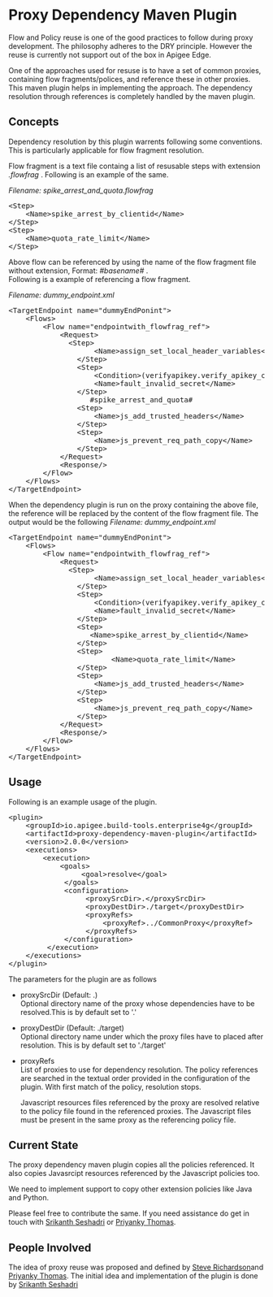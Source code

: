 
Proxy Dependency Maven Plugin
=======================
Flow and Policy reuse is one of the good practices to follow during proxy development. The philosophy adheres to the DRY principle. However the reuse is currently not support out of the box in Apigee Edge.

One of the approaches used for resuse is to have a set of common proxies, containing flow fragments/polices, and reference these in other proxies. This maven plugin helps in implementing the approach. The dependency resolution through references is completely handled by the maven plugin.

Concepts
------------
Dependency resolution by this plugin warrents following some conventions. This is particularly applicable for flow fragment resolution.

Flow fragment is a text file containg a list of resusable steps with extension *.flowfrag* . Following is an example of the same.

*Filename:  spike_arrest_and_quota.flowfrag*
<pre>
&lt;Step&gt;
    &lt;Name&gt;spike_arrest_by_clientid&lt;/Name&gt;
&lt;/Step&gt;
&lt;Step&gt;
    &lt;Name&gt;quota_rate_limit&lt;/Name&gt;
&lt;/Step&gt;
</pre>

Above flow can be referenced by using the name of the flow fragment file without extension, Format: *#basename#* .<br/>
Following is a example of referencing a flow fragment.

*Filename:  dummy_endpoint.xml*
<pre>
&lt;TargetEndpoint name=&quot;dummyEndPonint&quot;&gt;
    &lt;Flows&gt;
        &lt;Flow name=&quot;endpointwith_flowfrag_ref&quot;&gt;
            &lt;Request&gt;
              &lt;Step&gt;
                    &lt;Name&gt;assign_set_local_header_variables&lt;/Name&gt;
                &lt;/Step&gt;
                &lt;Step&gt;
                    &lt;Condition&gt;(verifyapikey.verify_apikey_clientid.client_secret != local_secret)&lt;/Condition&gt;
                    &lt;Name&gt;fault_invalid_secret&lt;/Name&gt;
                &lt;/Step&gt;
                   #spike_arrest_and_quota#
                &lt;Step&gt;
                    &lt;Name&gt;js_add_trusted_headers&lt;/Name&gt;
                &lt;/Step&gt;
                &lt;Step&gt;
                    &lt;Name&gt;js_prevent_req_path_copy&lt;/Name&gt;
                &lt;/Step&gt;
            &lt;/Request&gt;
            &lt;Response/&gt;
        &lt;/Flow&gt;
    &lt;/Flows&gt;
&lt;/TargetEndpoint&gt;
</pre>
When the dependency plugin is run on the proxy containing the above file, the reference will be replaced by the content of the flow fragment file. The output would be the following
*Filename:  dummy_endpoint.xml*
<pre>
&lt;TargetEndpoint name=&quot;dummyEndPonint&quot;&gt;
    &lt;Flows&gt;
        &lt;Flow name=&quot;endpointwith_flowfrag_ref&quot;&gt;
            &lt;Request&gt;
              &lt;Step&gt;
                    &lt;Name&gt;assign_set_local_header_variables&lt;/Name&gt;
                &lt;/Step&gt;
                &lt;Step&gt;
                    &lt;Condition&gt;(verifyapikey.verify_apikey_clientid.client_secret != local_secret)&lt;/Condition&gt;
                    &lt;Name&gt;fault_invalid_secret&lt;/Name&gt;
                &lt;/Step&gt;
                &lt;Step&gt;
    		       &lt;Name&gt;spike_arrest_by_clientid&lt;/Name&gt;
                &lt;/Step&gt;
                &lt;Step&gt;
                        &lt;Name&gt;quota_rate_limit&lt;/Name&gt;
                &lt;/Step&gt;
                &lt;Step&gt;
                    &lt;Name&gt;js_add_trusted_headers&lt;/Name&gt;
                &lt;/Step&gt;
                &lt;Step&gt;
                    &lt;Name&gt;js_prevent_req_path_copy&lt;/Name&gt;
                &lt;/Step&gt;
            &lt;/Request&gt;
            &lt;Response/&gt;
        &lt;/Flow&gt;
    &lt;/Flows&gt;
&lt;/TargetEndpoint&gt;
</pre>

Usage
---------
Following is an example usage of the plugin.
<pre>
&lt;plugin&gt;
    &lt;groupId&gt;io.apigee.build-tools.enterprise4g&lt;/groupId&gt;
    &lt;artifactId&gt;proxy-dependency-maven-plugin&lt;/artifactId&gt;
    &lt;version&gt;2.0.0&lt;/version&gt;
    &lt;executions&gt;
        &lt;execution&gt;
            &lt;goals&gt;
                 &lt;goal&gt;resolve&lt;/goal&gt;
             &lt;/goals&gt;
             &lt;configuration&gt;
                  &lt;proxySrcDir&gt;.&lt;/proxySrcDir&gt;
                  &lt;proxyDestDir&gt;./target&lt;/proxyDestDir&gt;
                  &lt;proxyRefs&gt;
                      &lt;proxyRef&gt;../CommonProxy&lt;/proxyRef&gt;
                  &lt;/proxyRefs&gt;
             &lt;/configuration&gt;
         &lt;/execution&gt;
    &lt;/executions&gt;
&lt;/plugin&gt;
</pre>
The parameters for the plugin are as follows

 * proxySrcDir (Default: .) <br/>
      Optional directory name of the proxy whose dependencies have to be resolved.This
      is by default set to '.'

 * proxyDestDir (Default: ./target)<br/>
      Optional directory name under which the proxy files have to placed after resolution. 	This is by default set to './target'

 * proxyRefs<br/>
      List of proxies to use for dependency resolution. The policy references
      are searched in the textual order provided in the configuration of the
      plugin. With first match of the policy, resolution stops.

      Javascript resources files referenced by the proxy are resolved relative
      to the policy file found in the referenced proxies. The Javascript files
      must be present in the same proxy as the referencing policy file.

Current State
------------------
The proxy dependency maven plugin copies all the policies referenced. It also copies Javasrcipt resources referenced by the Javascript policies too.

We need to implement support to copy other extension policies like Java and Python.

Please feel free to contribute the same. If you need assistance do get in touch with  [Srikanth Seshadri](sseshadri@apigee.com)  or [Priyanky Thomas](priyanky@apigee.com).

People Involved
------------------------
The idea of proxy reuse was proposed and defined by [Steve Richardson](srichardson@apigee.com)and [Priyanky Thomas](priyanky@apigee.com). The initial idea and implementation of the plugin is done by [Srikanth Seshadri](sseshadri@apigee.com)



